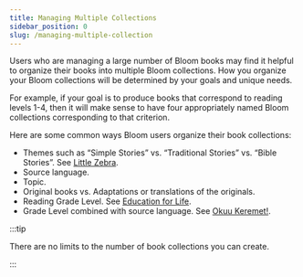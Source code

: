 ```yaml
---
title: Managing Multiple Collections
sidebar_position: 0
slug: /managing-multiple-collection
---
```




Users who are managing a large number of Bloom books may find it helpful to organize their books into multiple Bloom collections. How you organize your Bloom collections will be determined by your goals and unique needs.


For example, if your goal is to produce books that correspond to reading levels 1-4, then it will make sense to have four appropriately named Bloom collections corresponding to that criterion. 


Here are some common ways Bloom users organize their book collections:

- Themes such as “Simple Stories” vs. “Traditional Stories” vs. “Bible Stories”. See [Little Zebra](https://bloomlibrary.org/Little-Zebra-Books).
- Source language.
- Topic.
- Original books vs. Adaptations or translations of the originals.
- Reading Grade Level. See [Education for Life](https://bloomlibrary.org/EFL-education-for-life-org).
- Grade Level combined with source language. See [Okuu Keremet!](https://bloomlibrary.org/kyrgyzstan-OkuuKeremet).

:::tip

There are no limits to the number of book collections you can create.

:::



